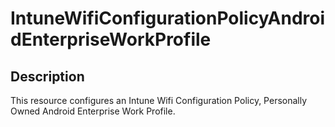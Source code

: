
# IntuneWifiConfigurationPolicyAndroidEnterpriseWorkProfile

## Description

This resource configures an Intune Wifi Configuration Policy, Personally Owned Android Enterprise Work Profile.
